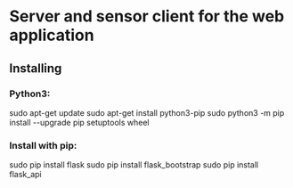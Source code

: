 Server and sensor client for the web application
================================================

Installing
----------

### Python3:
sudo apt-get update
sudo apt-get install python3-pip
sudo python3 -m pip install --upgrade pip setuptools wheel

### Install with pip:
sudo pip install flask
sudo pip install flask_bootstrap
sudo pip install flask_api
